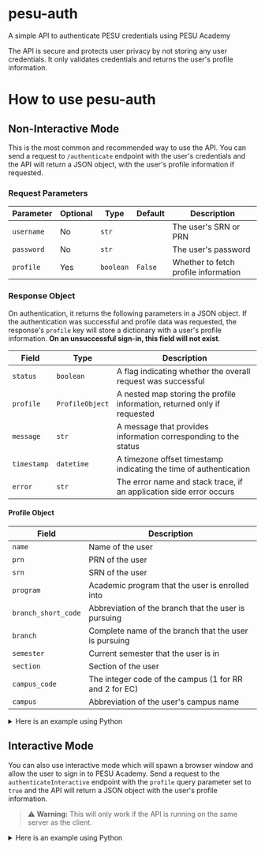# pesu-auth

A simple API to authenticate PESU credentials using PESU Academy

The API is secure and protects user privacy by not storing any user credentials. It only validates credentials and
returns the user's profile information.

# How to use pesu-auth

## Non-Interactive Mode

This is the most common and recommended way to use the API. You can send a request to `/authenticate` endpoint with the
user's credentials and the API will return a JSON object, with the user's profile information if requested.

### Request Parameters

| **Parameter** | **Optional** | **Type**  | **Default** | **Description**                      |
|---------------|--------------|-----------|-------------|--------------------------------------|
| `username`    | No           | `str`     |             | The user's SRN or PRN                |
| `password`    | No           | `str`     |             | The user's password                  |
| `profile`     | Yes          | `boolean` | `False`     | Whether to fetch profile information |

### Response Object

On authentication, it returns the following parameters in a JSON object. If the authentication was successful and
profile data was requested, the response's `profile` key will store a dictionary with a user's profile information.
**On an unsuccessful sign-in, this field will not exist**.

| **Field**   | **Type**        | **Description**                                                          |
|-------------|-----------------|--------------------------------------------------------------------------|
| `status`    | `boolean`       | A flag indicating whether the overall request was successful             |
| `profile`   | `ProfileObject` | A nested map storing the profile information, returned only if requested |
| `message`   | `str`           | A message that provides information corresponding to the status          |
| `timestamp` | `datetime`      | A timezone offset timestamp indicating the time of authentication        |
| `error`     | `str`           | The error name and stack trace, if an application side error occurs      |

#### Profile Object

| **Field**           | **Description**                                        |
|---------------------|--------------------------------------------------------|
| `name`              | Name of the user                                       |
| `prn`               | PRN of the user                                        |
| `srn`               | SRN of the user                                        |
| `program`           | Academic program that the user is enrolled into        |
| `branch_short_code` | Abbreviation of the branch that the user is pursuing   |
| `branch`            | Complete name of the branch that the user is pursuing  |
| `semester`          | Current semester that the user is in                   |
| `section`           | Section of the user                                    |
| `campus_code`       | The integer code of the campus (1 for RR and 2 for EC) |
| `campus`            | Abbreviation of the user's campus name                 |

<details><summary>Here is an example using Python</summary>

#### Request

```python
import requests

data = {
    'username': 'your SRN or PRN here',
    'password': 'your password here',
    'profile': False  # Optional, defaults to False
    # Set to True if you want to retrieve the user's profile information
}

response = requests.post("http://localhost:5000/authenticate", json=data)
print(response.json())
```

#### Response

```json
{
  "status": true,
  "profile": {
    "name": "Johnny Blaze",
    "prn": "PES1201800001",
    "srn": "PES1201800001",
    "program": "Bachelor of Technology",
    "branch_short_code": "CSE",
    "branch": "Computer Science and Engineering",
    "semester": "Sem-1",
    "section": "Section A",
    "campus_code": 1,
    "campus": "RR"
  },
  "message": "Login successful.",
  "timestamp": "2023-06-18 20:57:59.979374+05:30"
}
```

</details>

## Interactive Mode

You can also use interactive mode which will spawn a browser window and allow the user to sign in to PESU Academy. Send
a request to the `authenticateInteractive` endpoint with the `profile` query parameter set to `true` and the API will return
a JSON object with the user's profile information.

> :warning: **Warning:** This will only work if the API is running on the same server as the client. 

<details><summary>Here is an example using Python</summary>

#### Request

```python
import requests

response = requests.post("http://localhost:5000/authenticateInteractive?profile=true")
print(response.json())
```

</details>